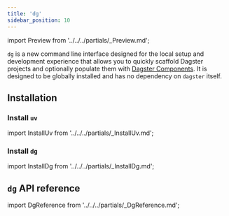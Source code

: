 ```yaml
---
title: 'dg'
sidebar_position: 10
---
```


import Preview from '../../../partials/\_Preview.md';

<Preview />

`dg` is a new command line interface designed for the local setup and development experience that allows you to quickly scaffold Dagster projects and optionally populate them with [Dagster Components](/guides/labs/components/). It is designed to be globally installed and has no dependency on `dagster` itself.

## Installation

### Install `uv`

import InstallUv from '../../../partials/\_InstallUv.md';

<InstallUv />

### Install `dg`

import InstallDg from '../../../partials/\_InstallDg.md';

<InstallDg />

## `dg` API reference

import DgReference from '../../../partials/\_DgReference.md';

<DgReference />